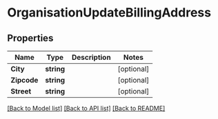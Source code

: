 # OrganisationUpdateBillingAddress

## Properties

Name | Type | Description | Notes
------------ | ------------- | ------------- | -------------
**City** | **string** |  | [optional] 
**Zipcode** | **string** |  | [optional] 
**Street** | **string** |  | [optional] 

[[Back to Model list]](../README.md#documentation-for-models) [[Back to API list]](../README.md#documentation-for-api-endpoints) [[Back to README]](../README.md)


